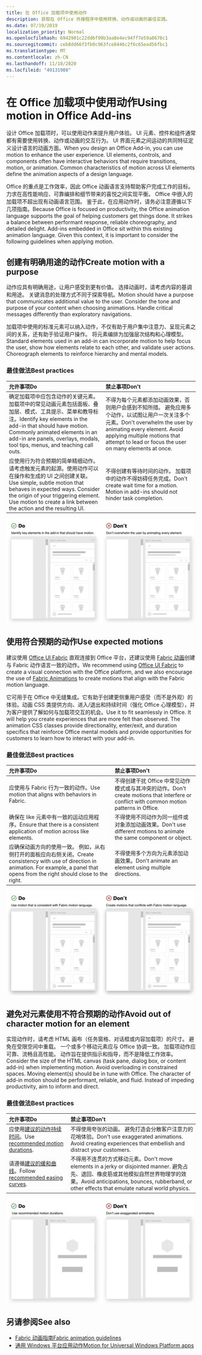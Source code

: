 ```yaml
---
title: 在 Office 加载项中使用动作
description: 获取在 Office 外接程序中使用转换、动作或动画的最佳实践。
ms.date: 07/19/2019
localization_priority: Normal
ms.openlocfilehash: 6942901c22dd6f99b3aa8e4ec94ff7e59a8678c1
ms.sourcegitcommit: ceb8dd66f3fb9c963fce8446c2f6c65ead56fbc1
ms.translationtype: MT
ms.contentlocale: zh-CN
ms.lasthandoff: 11/18/2020
ms.locfileid: "49131988"
---
```

# <a name="using-motion-in-office-add-ins"></a><span data-ttu-id="6e5b8-103">在 Office 加载项中使用动作</span><span class="sxs-lookup"><span data-stu-id="6e5b8-103">Using motion in Office Add-ins</span></span>

<span data-ttu-id="6e5b8-p101">设计 Office 加载项时，可以使用动作来提升用户体验。 UI 元素、控件和组件通常都有需要使用转换、动作或动画的交互行为。 UI 界面元素之间运动的共同特征定义设计语言的动画方面。</span><span class="sxs-lookup"><span data-stu-id="6e5b8-p101">When you design an Office Add-in, you can use motion to enhance the user experience. UI elements, controls, and components often have interactive behaviors that require transitions, motion, or animation. Common characteristics of motion across UI elements define the animation aspects of a design language.</span></span>

<span data-ttu-id="6e5b8-p102">Office 的重点是工作效率，因此 Office 动画语言支持帮助客户完成工作的目标。 力求在高性能响应、可靠编排和细节带来的喜悦之间实现平衡。 Office 中嵌入的加载项不超出现有动画语言范围。 鉴于此，在应用动作时，请务必注意遵循以下几项指南。</span><span class="sxs-lookup"><span data-stu-id="6e5b8-p102">Because Office is focused on productivity, the Office animation language supports the goal of helping customers get things done. It strikes a balance between performant response, reliable choreography, and detailed delight. Add-ins embedded in Office sit within this existing animation language. Given this context, it is important to consider the following guidelines when applying motion.</span></span>

## <a name="create-motion-with-a-purpose"></a><span data-ttu-id="6e5b8-111">创建有明确用途的动作</span><span class="sxs-lookup"><span data-stu-id="6e5b8-111">Create motion with a purpose</span></span>

<span data-ttu-id="6e5b8-p103">动作应具有明确用途，让用户感受到更有价值。 选择动画时，请考虑内容的基调和用途。 关键消息的处理方式不同于探索导航。</span><span class="sxs-lookup"><span data-stu-id="6e5b8-p103">Motion should have a purpose that communicates additional value to the user. Consider the tone and purpose of your content when choosing animations. Handle critical messages differently than exploratory navigations.</span></span>

<span data-ttu-id="6e5b8-p104">加载项中使用的标准元素可以纳入动作，不仅有助于用户集中注意力、呈现元素之间的关系，还有助于验证用户操作。 将元素编排为加强层次结构和心理模型。</span><span class="sxs-lookup"><span data-stu-id="6e5b8-p104">Standard elements used in an add-in can incorporate motion to help focus the user, show how elements relate to each other, and validate user actions. Choreograph elements to reinforce hierarchy and mental models.</span></span>

### <a name="best-practices"></a><span data-ttu-id="6e5b8-117">最佳做法</span><span class="sxs-lookup"><span data-stu-id="6e5b8-117">Best practices</span></span>

|<span data-ttu-id="6e5b8-118">允许事项</span><span class="sxs-lookup"><span data-stu-id="6e5b8-118">Do</span></span>|<span data-ttu-id="6e5b8-119">禁止事项</span><span class="sxs-lookup"><span data-stu-id="6e5b8-119">Don't</span></span>|
|:-----|:-----|
|<span data-ttu-id="6e5b8-p105">确定加载项中应包含动作的关键元素。 加载项中的常见动画元素包括面板、叠加层、模式、工具提示、菜单和教导标注。</span><span class="sxs-lookup"><span data-stu-id="6e5b8-p105">Identify key elements in the add-in that should have motion. Commonly animated elements in an add-in are panels, overlays, modals, tool tips, menus, and teaching call outs.</span></span>| <span data-ttu-id="6e5b8-p106">不得为每个元素都添加动画效果，否则用户会感到不知所措。 避免应用多个动作，以试图让用户一次关注多个元素。</span><span class="sxs-lookup"><span data-stu-id="6e5b8-p106">Don't overwhelm the user by animating every element. Avoid applying multiple motions that attempt to lead or focus the user on many elements at once.</span></span> |
|<span data-ttu-id="6e5b8-p107">应使用行为符合预期的简单精细动作。请考虑触发元素的起源。使用动作可以在操作和生成的 UI 之间创建关联。</span><span class="sxs-lookup"><span data-stu-id="6e5b8-p107">Use simple, subtle motion that behaves in expected ways. Consider the origin of your triggering element. Use motion to create a link between the action and the resulting UI.</span></span> | <span data-ttu-id="6e5b8-p108">不得创建有等待时间的动作。 加载项中的动作不得妨碍任务完成。</span><span class="sxs-lookup"><span data-stu-id="6e5b8-p108">Don't create wait time for a motion. Motion in add-ins should not hinder task completion.</span></span>|

![显示以最小移动元素的面板打开的 GIF，该图像显示了一个使用多个运动元素的打开的面板](../images/add-in-motion-purpose.gif)

## <a name="use-expected-motions"></a><span data-ttu-id="6e5b8-130">使用符合预期的动作</span><span class="sxs-lookup"><span data-stu-id="6e5b8-130">Use expected motions</span></span>

<span data-ttu-id="6e5b8-131">建议使用 [Office UI Fabric](https://developer.microsoft.com/fabric) 直观连接到 Office 平台，还建议使用 [Fabric 动画](https://developer.microsoft.com/fabric#/styles/web/motion)创建与 Fabric 动作语言一致的动作。</span><span class="sxs-lookup"><span data-stu-id="6e5b8-131">We recommend using [Office UI Fabric](https://developer.microsoft.com/fabric) to create a visual connection with the Office platform, and we also encourage the use of [Fabric Animations](https://developer.microsoft.com/fabric#/styles/web/motion) to create motions that align with the Fabric motion language.</span></span>

<span data-ttu-id="6e5b8-p109">它可用于在 Office 中无缝集成。它有助于创建更侧重用户感受（而不是外观）的体验。动画 CSS 类提供方向、进入/退出和持续时间（强化 Office 心理模型），并为客户提供了解如何与加载项交互的机会。</span><span class="sxs-lookup"><span data-stu-id="6e5b8-p109">Use it to fit seamlessly in Office. It will help you create experiences that are more felt than observed. The animation CSS classes provide directionality, enter/exit, and duration specifics that reinforce Office mental models and provide opportunities for customers to learn how to interact with your add-in.</span></span>

### <a name="best-practices"></a><span data-ttu-id="6e5b8-135">最佳做法</span><span class="sxs-lookup"><span data-stu-id="6e5b8-135">Best practices</span></span>

|<span data-ttu-id="6e5b8-136">允许事项</span><span class="sxs-lookup"><span data-stu-id="6e5b8-136">Do</span></span>|<span data-ttu-id="6e5b8-137">禁止事项</span><span class="sxs-lookup"><span data-stu-id="6e5b8-137">Don't</span></span>|
|:-----|:-----|
|<span data-ttu-id="6e5b8-138">应使用与 Fabric 行为一致的动作。</span><span class="sxs-lookup"><span data-stu-id="6e5b8-138">Use motion that aligns with behaviors in Fabric.</span></span>| <span data-ttu-id="6e5b8-139">不得创建干扰 Office 中常见动作模式或与其冲突的动作。</span><span class="sxs-lookup"><span data-stu-id="6e5b8-139">Don't create motions that interfere or conflict with common motion patterns in Office.</span></span>
|<span data-ttu-id="6e5b8-140">确保在 like 元素中有一致的运动应用程序。</span><span class="sxs-lookup"><span data-stu-id="6e5b8-140">Ensure that there is a consistent application of motion across like elements.</span></span>| <span data-ttu-id="6e5b8-141">不得使用不同动作为同一组件或对象添加动画效果。</span><span class="sxs-lookup"><span data-stu-id="6e5b8-141">Don't use different motions to animate the same component or object.</span></span>|
|<span data-ttu-id="6e5b8-p110">应确保动画方向的使用一致。 例如，从右侧打开的面板应向右侧关闭。</span><span class="sxs-lookup"><span data-stu-id="6e5b8-p110">Create consistency with use of direction in animation. For example, a panel that opens from the right should close to the right.</span></span>|<span data-ttu-id="6e5b8-144">不得使用多个方向为元素添加动画效果。</span><span class="sxs-lookup"><span data-stu-id="6e5b8-144">Don't animate an element using multiple directions.</span></span>

![以意外方式显示模式打开以预期方式打开的 GIF 的 GIF，以意外方式显示模式打开](../images/add-in-motion-expected.gif)

## <a name="avoid-out-of-character-motion-for-an-element"></a><span data-ttu-id="6e5b8-146">避免对元素使用不符合预期的动作</span><span class="sxs-lookup"><span data-stu-id="6e5b8-146">Avoid out of character motion for an element</span></span>

<span data-ttu-id="6e5b8-p111">实现动作时，请考虑 HTML 画布（任务窗格、对话框或内容加载项）的尺寸。 避免在受限空间中重载。 一个或多个移动元素应与 Office 协调一致。 加载项动作应可靠、流畅且高性能。 动作旨在提供指示和指导，而不是降低工作效率。</span><span class="sxs-lookup"><span data-stu-id="6e5b8-p111">Consider the size of the HTML canvas (task pane, dialog box, or content add-in) when implementing motion. Avoid overloading in constrained spaces. Moving element(s) should be in tune with Office. The character of add-in motion should be performant, reliable, and fluid. Instead of impeding productivity, aim to inform and direct.</span></span>

### <a name="best-practices"></a><span data-ttu-id="6e5b8-152">最佳做法</span><span class="sxs-lookup"><span data-stu-id="6e5b8-152">Best practices</span></span>

|<span data-ttu-id="6e5b8-153">允许事项</span><span class="sxs-lookup"><span data-stu-id="6e5b8-153">Do</span></span>|<span data-ttu-id="6e5b8-154">禁止事项</span><span class="sxs-lookup"><span data-stu-id="6e5b8-154">Don't</span></span>|
|:-----|:-----|
| <span data-ttu-id="6e5b8-155">应使用[建议的动作持续时间](https://developer.microsoft.com/fabric#/styles/web/motion)。</span><span class="sxs-lookup"><span data-stu-id="6e5b8-155">Use [recommended motion durations](https://developer.microsoft.com/fabric#/styles/web/motion).</span></span> | <span data-ttu-id="6e5b8-p112">不得使用夸张的动画。 避免打造会分散客户注意力的花哨体验。</span><span class="sxs-lookup"><span data-stu-id="6e5b8-p112">Don't use exaggerated animations. Avoid creating experiences that embellish and distract your customers.</span></span>
| <span data-ttu-id="6e5b8-158">请遵循[建议的缓和曲线](/windows/uwp/design/motion/timing-and-easing#easing-in-fluent-motion)。</span><span class="sxs-lookup"><span data-stu-id="6e5b8-158">Follow [recommended easing curves](/windows/uwp/design/motion/timing-and-easing#easing-in-fluent-motion).</span></span>  |<span data-ttu-id="6e5b8-159">不得用不连贯的方式移动元素。</span><span class="sxs-lookup"><span data-stu-id="6e5b8-159">Don't move elements in a jerky or disjointed manner.</span></span> <span data-ttu-id="6e5b8-160">避免占先、退回、橡皮筋或其他模拟自然世界物理学的效果。</span><span class="sxs-lookup"><span data-stu-id="6e5b8-160">Avoid anticipations, bounces, rubberband, or other effects that emulate natural world physics.</span></span>|

![显示使用淡入式淡入的图块的 GIF，以显示带弹跳的图块的 GIF](../images/add-in-motion-character.gif)

## <a name="see-also"></a><span data-ttu-id="6e5b8-162">另请参阅</span><span class="sxs-lookup"><span data-stu-id="6e5b8-162">See also</span></span>

* [<span data-ttu-id="6e5b8-163">Fabric 动画指南</span><span class="sxs-lookup"><span data-stu-id="6e5b8-163">Fabric animation guidelines</span></span>](https://developer.microsoft.com/fabric#/styles/web/motion)
* [<span data-ttu-id="6e5b8-164">通用 Windows 平台应用动作</span><span class="sxs-lookup"><span data-stu-id="6e5b8-164">Motion for Universal Windows Platform apps</span></span>](/windows/uwp/design/motion)
